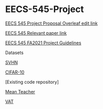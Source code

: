 # EECS-545-Project

[EECS 545 Project Proposal Overleaf edit link](https://www.overleaf.com/8963896755cbzjdsbskxys)

[EECS 545 Relevant paper link](https://docs.google.com/document/d/1-CQj3prjYrPnnRW2pXleLcrcgTmv74kcz5GLxVRUyX8/edit#heading=h.13f4kuk7nrks)

[EECS 545 FA2021 Project Guidelines](https://docs.google.com/document/d/1Cfwg0ES6dqo3hcUq1IAKTl7RlRYQMk3yqrK8PbY76Lk/edit#)

Datasets

[SVHN](http://ufldl.stanford.edu/housenumbers/)

[CIFAR-10](https://www.cs.toronto.edu/~kriz/cifar.html)

[Existing code repository]

[Mean Teacher](https://github.com/CuriousAI/mean-teacher)

[VAT](https://github.com/takerum/vat_tf)
